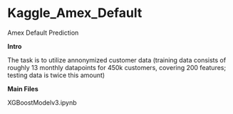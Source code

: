 # Kaggle_Amex_Default
Amex Default Prediction

<b>
Intro
</b>

The task is to utilize annonymized customer data (training data consists of roughly 13 monthly datapoints for 450k customers, covering 200 features; 
testing data is twice this amount)

<b>
Main Files
</b>


XGBoostModelv3.ipynb
